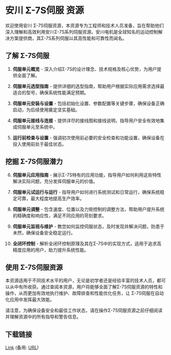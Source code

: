 # 安川 Σ-7S伺服 资源

欢迎使用安川 Σ-7S伺服资源，本资源专为工程师和技术人员准备，旨在帮助他们深入理解和高效利用安川Σ-7S系列伺服资源。安川电机是全球知名的运动控制解决方案提供商，其Σ-7S系列伺服以其高性能和可靠性而闻名。

## 了解 Σ-7S伺服

1. **伺服单元概览** - 深入介绍Σ-7S的设计理念、技术规格及核心优势，为用户提供全面了解。

2. **伺服单元选型指南** - 提供详细的选型指南，帮助用户根据实际应用需求选择最适合的型号，确保系统性能满足预期。

3. **伺服单元安装与设置** - 包括初始化设置、参数配置等关键步骤，确保设备正确启动，为后续使用奠定坚实基础。

4. **伺服单元接线与连接** - 提供详尽的接线图和接线说明，指导用户安全有效地集成伺服单元至系统中。

5. **运行前检查与设置** - 强调初次使用前必要的安全检查和功能设置，确保设备在投入使用前处于最佳状态。

## 挖掘 Σ-7S伺服潜力

6. **伺服单元应用指南** - 展示Σ-7S特有的应用功能，指导用户如何利用这些特性解决实际问题，充分发挥伺服单元的价值。

7. **伺服单元试运行与运行** - 指导用户如何进行系统测试和日常运行，确保系统稳定可靠，最大程度地提高生产效率。

8. **伺服单元调整** - 包含速度、位置以及力矩控制的调整方法，帮助用户提升系统的精确度和响应性，满足不同应用的苛刻要求。

9. **伺服单元监视与维护** - 教您如何监控伺服状态，及时发现并解决问题，防患于未然，确保设备安全稳定运行。

10. **全闭环控制** - 解析全闭环控制原理及其在Σ-7S中的实现方式，适用于追求高精度应用的用户，助力提升系统性能。

## 使用 Σ-7S伺服资源

本资源适用于不同技术水平的用户，无论是初学者还是经验丰富的技术人员，都可以从中有所收获。通过查阅本资源，用户将能够全面了解Σ-7S伺服资源的特性和操作，从而更加有效地执行维护、故障排查和性能优化任务，让 Σ-7S伺服在自动化应用中发挥最大效能。

请注意，为确保设备安全和最佳工作状态，请在操作Σ-7S伺服资源之前仔细阅读并理解资源中的所有指导和警告信息。

## 下载链接
[Link](https://pan.quark.cn/s/606e3014e023) (备用: [URL](https://pan.baidu.com/s/15K6xvMyNKIWBSJWSICClBw?pwd=1234))

